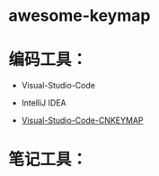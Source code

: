 # awesome-keymap



# 编码工具：

- Visual-Studio-Code 
- IntelliJ IDEA

- [Visual-Studio-Code-CNKEYMAP](https://github.com/crper/Visual-Studio-Code-CNKEYMAP)



# 笔记工具：





